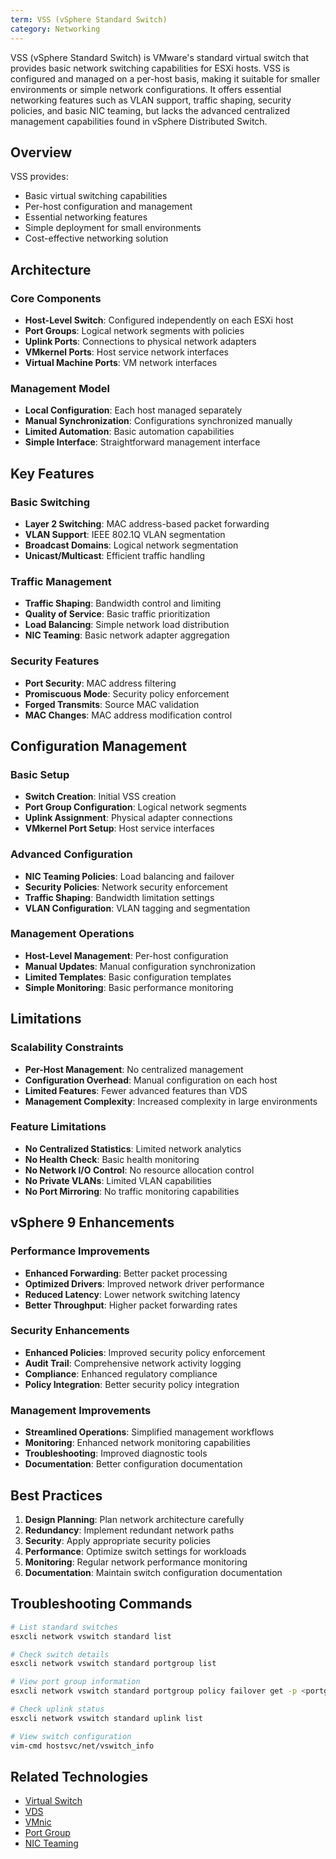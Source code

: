 ```yaml
---
term: VSS (vSphere Standard Switch)
category: Networking
---
```


VSS (vSphere Standard Switch) is VMware's standard virtual switch that provides basic network switching capabilities for ESXi hosts. VSS is configured and managed on a per-host basis, making it suitable for smaller environments or simple network configurations. It offers essential networking features such as VLAN support, traffic shaping, security policies, and basic NIC teaming, but lacks the advanced centralized management capabilities found in vSphere Distributed Switch.

## Overview

VSS provides:
- Basic virtual switching capabilities
- Per-host configuration and management
- Essential networking features
- Simple deployment for small environments
- Cost-effective networking solution

## Architecture

### Core Components
- **Host-Level Switch**: Configured independently on each ESXi host
- **Port Groups**: Logical network segments with policies
- **Uplink Ports**: Connections to physical network adapters
- **VMkernel Ports**: Host service network interfaces
- **Virtual Machine Ports**: VM network interfaces

### Management Model
- **Local Configuration**: Each host managed separately
- **Manual Synchronization**: Configurations synchronized manually
- **Limited Automation**: Basic automation capabilities
- **Simple Interface**: Straightforward management interface

## Key Features

### Basic Switching
- **Layer 2 Switching**: MAC address-based packet forwarding
- **VLAN Support**: IEEE 802.1Q VLAN segmentation
- **Broadcast Domains**: Logical network segmentation
- **Unicast/Multicast**: Efficient traffic handling

### Traffic Management
- **Traffic Shaping**: Bandwidth control and limiting
- **Quality of Service**: Basic traffic prioritization
- **Load Balancing**: Simple network load distribution
- **NIC Teaming**: Basic network adapter aggregation

### Security Features
- **Port Security**: MAC address filtering
- **Promiscuous Mode**: Security policy enforcement
- **Forged Transmits**: Source MAC validation
- **MAC Changes**: MAC address modification control

## Configuration Management

### Basic Setup
- **Switch Creation**: Initial VSS creation
- **Port Group Configuration**: Logical network segments
- **Uplink Assignment**: Physical adapter connections
- **VMkernel Port Setup**: Host service interfaces

### Advanced Configuration
- **NIC Teaming Policies**: Load balancing and failover
- **Security Policies**: Network security enforcement
- **Traffic Shaping**: Bandwidth limitation settings
- **VLAN Configuration**: VLAN tagging and segmentation

### Management Operations
- **Host-Level Management**: Per-host configuration
- **Manual Updates**: Manual configuration synchronization
- **Limited Templates**: Basic configuration templates
- **Simple Monitoring**: Basic performance monitoring

## Limitations

### Scalability Constraints
- **Per-Host Management**: No centralized management
- **Configuration Overhead**: Manual configuration on each host
- **Limited Features**: Fewer advanced features than VDS
- **Management Complexity**: Increased complexity in large environments

### Feature Limitations
- **No Centralized Statistics**: Limited network analytics
- **No Health Check**: Basic health monitoring
- **No Network I/O Control**: No resource allocation control
- **No Private VLANs**: Limited VLAN capabilities
- **No Port Mirroring**: No traffic monitoring capabilities

## vSphere 9 Enhancements

### Performance Improvements
- **Enhanced Forwarding**: Better packet processing
- **Optimized Drivers**: Improved network driver performance
- **Reduced Latency**: Lower network switching latency
- **Better Throughput**: Higher packet forwarding rates

### Security Enhancements
- **Enhanced Policies**: Improved security policy enforcement
- **Audit Trail**: Comprehensive network activity logging
- **Compliance**: Enhanced regulatory compliance
- **Policy Integration**: Better security policy integration

### Management Improvements
- **Streamlined Operations**: Simplified management workflows
- **Monitoring**: Enhanced network monitoring capabilities
- **Troubleshooting**: Improved diagnostic tools
- **Documentation**: Better configuration documentation

## Best Practices

1. **Design Planning**: Plan network architecture carefully
2. **Redundancy**: Implement redundant network paths
3. **Security**: Apply appropriate security policies
4. **Performance**: Optimize switch settings for workloads
5. **Monitoring**: Regular network performance monitoring
6. **Documentation**: Maintain switch configuration documentation

## Troubleshooting Commands

```bash
# List standard switches
esxcli network vswitch standard list

# Check switch details
esxcli network vswitch standard portgroup list

# View port group information
esxcli network vswitch standard portgroup policy failover get -p <portgroup-name>

# Check uplink status
esxcli network vswitch standard uplink list

# View switch configuration
vim-cmd hostsvc/net/vswitch_info
```

## Related Technologies

- [Virtual Switch](/glossary/term/virtual-switch.md)
- [VDS](/glossary/term/vds.md)
- [VMnic](/glossary/term/vmnic.md)
- [Port Group](/glossary/term/port-group.md)
- [NIC Teaming](/glossary/term/nic-teaming.md)